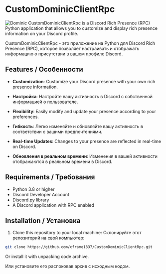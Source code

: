# CustomDominicClientRpc
![Dominic](https://repository-images.githubusercontent.com/835788543/6a8735a9-4602-4d61-9962-58633c322b81)
CustomDominicClientRpc is a Discord Rich Presence (RPC) Python application that allows you to customize and display rich presence information on your Discord profile. 

CustomDominicClientRpc - это приложение на Python для Discord Rich Presence (RPC), которое позволяет настраивать и отображать информацию о присутствии в вашем профиле Discord.

## Features / Особенности

- **Customization**: Customize your Discord presence with your own rich presence information.
- **Настройка**: Настройте вашу активность в Discord с собственной информацией о пользователе.

- **Flexibility**: Easily modify and update your presence according to your preferences.
- **Гибкость**: Легко изменяйте и обновляйте вашу активность в соответствии с вашими предпочтениями.

- **Real-time Updates**: Changes to your presence are reflected in real-time on Discord.
- **Обновления в реальном времени**: Изменения в вашей активности отображаются в реальном времени в Discord.

## Requirements / Требования

- Python 3.8 or higher
- Discord Developer Account
- Discord.py library
- A Discord application with RPC enabled

## Installation / Установка

1. Clone this repository to your local machine:
   Склонируйте этот репозиторий на свой компьютер:

```bash
git clone https://github.com/cframe1337/CustomDominicClientRpc.git
```
Or install it with unpacking code archive.

Или установите его распоковав архив с исходным кодом.
